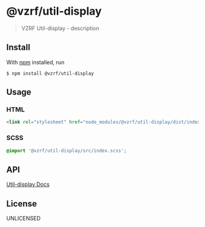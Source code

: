 # @vzrf/util-display

> VZRF Util-display - description

## Install

With [npm](https://npmjs.org/) installed, run

```
$ npm install @vzrf/util-display
```

## Usage

### HTML
```html
<link rel="stylesheet" href="node_modules/@vzrf/util-display/dist/index.css">
```

### SCSS
```scss
@import '@vzrf/util-display/src/index.scss';
```

## API
[Util-display Docs](https://vzrf-docs.cfappsawsnpeast.ebiz.verizon.com/utilities/utility-display)

## License
UNLICENSED
